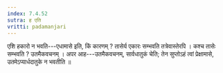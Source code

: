 ```yaml
---
index: 7.4.52
sutra: ह एति
vritti: padamanjari
---
```


 एशि हकारो न भवति---एधामासे इति, किं कारणम् ? तासेर्य एकारः सम्भवति तत्रेवास्तेरपि । कश्च तासेः सम्भवति ? उतमैकवचनम् । अपर आह---उतमैकवचनम्, सार्वधातुकं चेति; तेन सुप्तोऽहं त्वां प्रेक्षामासे, उतमेऽप्यार्धदातुके न भवतीति ॥